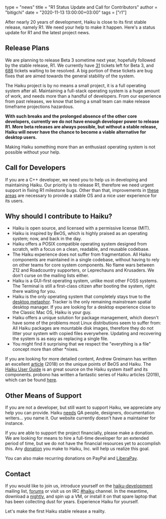 type = "news"
title = "R1 Status Update and Call for Contributors"
author = "bitigchi"
date = "2020-11-13 13:00:00+03:00"
tags = ["r1"]

After nearly 20 years of development, Haiku is close to its first stable release, namely R1. We need your help to make it happen. Here's a status update for R1 and the latest project news.

## Release Plans

We are planning to release Beta 3 sometime next year, hopefully followed by the stable release, R1. We currently have [31](https://dev.haiku-os.org/query?status=assigned&status=in-progress&status=reopened&status=new&group=status&milestone=R1%2Fbeta3) tickets left for Beta 3, and [688](https://dev.haiku-os.org/query?status=assigned&status=in-progress&status=reopened&status=new&group=status&milestone=R1) tickets waiting to be resolved. A big portion of these tickets are bug fixes that are aimed towards the general stability of the system.

The Haiku project is by no means a small project, it is a full operating system after all. Maintaining a full-stack operating system is a huge amount of work, and needs more than a handful of developers. From our experience from past releases, we know that being a small team can make release timeframe projections hazardous.

**With such breaks and the prolonged absence of the other core developers, currently we do not have enough developer power to release R1. More beta releases are always possible, but without a stable release, Haiku will never have the chance to become a viable alternative for desktop users.**

Making Haiku something more than an enthusiast operating system is not possible without your help.

## Call for Developers

If you are a C++ developer, we need you to help us in developing and maintaining Haiku. Our priority is to release R1, therefore we need urgent support in fixing R1 milestone bugs. Other than that, improvements in [these areas](https://www.haiku-os.org/community/getting-involved/developing) are necessary to provide a stable OS and a nice user experience for its users.

## Why should I contribute to Haiku?

- Haiku is open source, and licensed with a permissive license (MIT).
- Haiku is inspired by BeOS, which is highly praised as an operating system; now, and back in the day.
- Haiku offers a POSIX compatible operating system designed from scratch, with a focus on a clean, readable, and reusable codebase.
- The Haiku experience does not suffer from fragmentation. All Haiku components are maintained in a single codebase, without having to rely on other teams for core system components. No flame wars between Z12 and Roadcountry supporters, or Leprechauns and Krusaders. We don't curse on the mailing lists either.
- Haiku is a GUI-first operating system, unlike most other FOSS systems. The Terminal is still a first-class citizen after booting the system, right there waiting for you.
- Haiku is the only operating system that completely stays true to the [desktop metaphor](https://en.wikipedia.org/wiki/Desktop_metaphor). Tracker is the only remaining mainstream spatial desktop manager. If you are looking for a desktop experience close to the Classic Mac OS, Haiku is your guy.
- Haiku offers a unique solution for package management, which doesn't have some of the problems most Linux distributions seem to suffer from: All Haiku packages are mountable disk images, therefore they do not litter your system with copied files everywhere. Updating and recovering the system is as easy as replacing a single file.
- You might find it surprising that we respect the "everything is a file" concept more than other \*nixes.

If you are looking for more detailed content, Andrew Greimann has written an excellent [article](https://osvoyager.wordpress.com/2018/11/30/what-makes-beos-and-haiku-unique/) (2018) on the unique points of BeOS and Haiku. The [Haiku User Guide](https://www.haiku-os.org/docs/userguide/en/contents.html) is an great source on the Haiku system itself and its components. probono has written a fantastic series of Haiku articles (2019), which can be found [here](https://medium.com/@probonopd/my-first-day-with-haiku-shockingly-good-8930cad4bbb0).

## Other Means of Support

If you are not a developer, but still want to support Haiku, we appreciate any help you can provide. Haiku [needs](https://www.haiku-os.org/community/getting-involved/) QA people, designers, documentation writers... you name it. Our website currently doesn't have a maintainer for instance.

If you are able to support the project financially, please make a donation. We are looking for means to hire a full-time developer for an extended period of time, but we do not have the financial resources yet to accomplish this. Any [donation](https://www.haiku-inc.org/donate/) you make to Haiku, Inc. will help us realize this goal.

You can also make recurring donations on PayPal and [LiberaPay](https://liberapay.com/haiku.inc/).

## Contact

If you would like to join us, introduce yourself on the [haiku-development](https://www.freelists.org/list/haiku-development) mailing list, [forums](https://discuss.haiku-os.org) or visit us on IRC [#haiku](irc://chat.freenode.net/haiku) channel. In the meantime, download a [nightly](https://download.haiku-os.org), and spin up a VM, or install it on that spare laptop that has been collecting dust for years. Experience Haiku for yourself.

Let's make the first Haiku stable release a reality.
